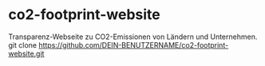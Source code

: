 # co2-footprint-website
Transparenz-Webseite zu CO2-Emissionen von Ländern und Unternehmen.
git clone https://github.com/DEIN-BENUTZERNAME/co2-footprint-website.git
